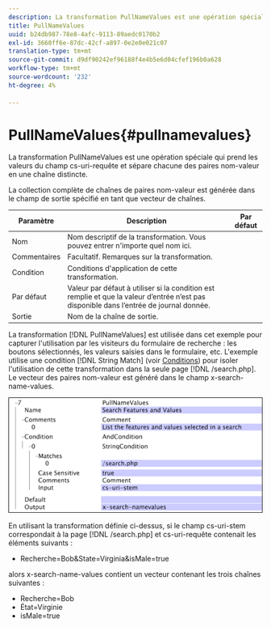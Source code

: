 ```yaml
---
description: La transformation PullNameValues est une opération spéciale qui prend les valeurs du champ cs-uri-requête et sépare chacune des paires nom-valeur en une chaîne distincte.
title: PullNameValues
uuid: b24db987-78e8-4afc-9113-89aedc0170b2
exl-id: 3660ff6e-87dc-42cf-a897-0e2e0e021c07
translation-type: tm+mt
source-git-commit: d9df90242ef96188f4e4b5e6d04cfef196b0a628
workflow-type: tm+mt
source-wordcount: '232'
ht-degree: 4%

---
```


# PullNameValues{#pullnamevalues}

La transformation PullNameValues est une opération spéciale qui prend les valeurs du champ cs-uri-requête et sépare chacune des paires nom-valeur en une chaîne distincte.

La collection complète de chaînes de paires nom-valeur est générée dans le champ de sortie spécifié en tant que vecteur de chaînes.

| Paramètre | Description | Par défaut |
|---|---|---|
| Nom | Nom descriptif de la transformation. Vous pouvez entrer n&#39;importe quel nom ici. |  |
| Commentaires | Facultatif. Remarques sur la transformation. |  |
| Condition | Conditions d&#39;application de cette transformation. |  |
| Par défaut | Valeur par défaut à utiliser si la condition est remplie et que la valeur d’entrée n’est pas disponible dans l’entrée de journal donnée. |  |
| Sortie | Nom de la chaîne de sortie. |  |

La transformation [!DNL PullNameValues] est utilisée dans cet exemple pour capturer l&#39;utilisation par les visiteurs du formulaire de recherche : les boutons sélectionnés, les valeurs saisies dans le formulaire, etc. L&#39;exemple utilise une condition [!DNL String Match] (voir [Conditions](../../../../../home/c-dataset-const-proc/c-conditions/c-abt-cond.md)) pour isoler l&#39;utilisation de cette transformation dans la seule page [!DNL /search.php]. Le vecteur des paires nom-valeur est généré dans le champ x-search-name-values.

![](assets/cfg_TransformationType_PullNameValues.png)

En utilisant la transformation définie ci-dessus, si le champ cs-uri-stem correspondait à la page [!DNL /search.php] et cs-uri-requête contenait les éléments suivants :

* Recherche=Bob&amp;State=Virginia&amp;isMale=true

alors x-search-name-values contient un vecteur contenant les trois chaînes suivantes :

* Recherche=Bob
* État=Virginie
* isMale=true
